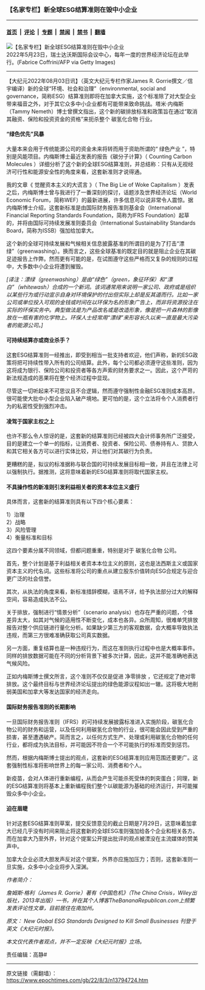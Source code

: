 ### 【名家专栏】新全球ESG结算准则在毁中小企业

---

#### [首页](../../../..?n13794724) &nbsp;|&nbsp; [评论](../../../../../epoch-comment?n13794724) &nbsp;|&nbsp; [专题](../../../../../epoch-special?n13794724) &nbsp;|&nbsp; [禁闻](../../../../../epoch-news?n13794724) &nbsp;|&nbsp; [禁书](../../../../../books?n13794724) &nbsp;|&nbsp; [翻墙](https://github.com/gfw-breaker/nogfw/blob/master/README.md?n13794724)


<div><img alt="【名家专栏】新全球ESG结算准则在毁中小企业" class="attachment-djy_600_400 size-djy_600_400 wp-post-image" src="https://i.epochtimes.com/assets/uploads/2022/08/id13794725-WEF-1200x800-600x400.jpg"/>
<div class="caption">
 2022年5月23日，瑞士达沃斯国际会议中心，每年一度的世界经济论坛在此举行。(Fabrice Coffrini/AFP via Getty Images)
</div></div><hr/><div class="post_content" id="artbody" itemprop="articleBody">
 <!-- article content begin -->
 <p>
  【大纪元2022年08月03日讯】（英文大纪元专栏作家James R. Gorrie撰文／信宇编译）新的全球“环境、社会和治理”（environmental, social and governance，简称ESG）结算准则即将在加拿大实施，这个标准除了对大型企业带来福音之外，对于其它众多中小企业都有可能带来致命挑战。塔米‧内梅斯（Tammy Nemeth）博士曾撰文指出，这个新的碳排放标准和政策旨在通过“取消其融资、保险和投资资金的资格”来扼杀整个
  <ok href="https://www.epochtimes.com/gb/tag/%E7%A2%B3%E6%B0%A2%E5%8C%96%E5%90%88%E7%89%A9.html">
   碳氢化合物
  </ok>
  行业。
 </p>
 <h4>
  “绿色优先”风暴
 </h4>
 <p>
  大量本来会用于传统能源公司的资金未来将转而用于资助所谓的“
  <ok href="https://www.epochtimes.com/gb/tag/%E7%BB%BF%E8%89%B2%E4%BA%A7%E4%B8%9A.html">
   绿色产业
  </ok>
  ”，特别是风能项目。内梅斯博士最近发表的报告《碳分子计算》（
  <ok href="https://thenemethreport.files.wordpress.com/2022/06/counting-carbon-molecules-june-2022-tnemeth.pdf" rel="noopener noreferrer" target="_blank">
   Counting Carbon Molecules
  </ok>
  ）详细分析了这个新的全球ESG结算准则，并总结称：只有从无视经济可行性和能源安全性的角度来看，这套新准则才说得通。
 </p>
 <p>
  我的文章《
  <ok href="https://www.epochtimes.com/gb/22/7/10/n13777457.htm">
   觉醒资本主义的大谎言
  </ok>
  》（
  <ok href="https://www.theepochtimes.com/the-big-lie-of-woke-capitalism_4570488.html" rel="noopener noreferrer" target="_blank">
   The Big Lie of Woke Capitalism
  </ok>
  ）发表之后，内梅斯博士曾与我进行了一番深刻的探讨，话题涉及世界经济论坛（World Economic Forum，简称WEF）的最新进展，许多信息可以说非常令人震惊。据内梅斯博士介绍，这套新标准是由国际财务报告准则基金会（International Financial Reporting Standards Foundation，简称为IFRS Foundation）起草的，并将由国际可持续发展准则委员会（International Sustainability Standards Board，简称为ISSB）强加给加拿大。
 </p>
 <p>
  这个新的全球可持续发展和气候相关信息披露基准的所谓目的是为了打击“漂绿”（greenwashing）。换而言之，这些全球基准的既定目的就是阻止企业在其碳足迹报告上作弊。然而更有可能的是，在试图遵守这些严格而又复杂的规则的过程中，大多数中小企业将遭到摧毁。
 </p>
 <p>
  <em>
   [译注：漂绿（greenwashing）是由“绿色”（green，象征环保）和“漂白”（whitewash）合成的一个新词。该词通常用来说明一家公司、政府或是组织以某些行为或行动宣示自身对环境保护的付出但实际上却是反其道而行。比如一家公司或单位投入可观的金钱或时间在以环保为名的形象广告上，而非将资源投注在实际的环保实务中。典型做法是为产品改名或是改造形象，像是把一片森林的影像放在一瓶有害的化学物上。环保人士经常用“漂绿”来形容长久以来一直是最大污染者的能源公司。]
  </em>
 </p>
 <h4>
  可持续结算亦或商业杀手？
 </h4>
 <p>
  这套ESG结算准则一经推出，即受到相当一批支持者欢迎，他们声称，新的ESG政策将把可持续性带入所有的公司结算。此外，每个公司都必须遵守这些准则，因为这将成为银行、保险公司和投资者等各方声索的财务要求之一。因此，这个严苛的新法规造成的恶果将在整个经济过程中显现。
 </p>
 <p>
  尽管这一切听起来不可思议且不合逻辑，然而遵守强制性金融ESG准则成本高昂，很可能使大批中小型企业陷入破产境地。更可怕的是，这个立法将令个人消费者行为的私密性受到强烈冲击。
 </p>
 <h4>
  凌驾于国家主权之上
 </h4>
 <p>
  也许不那么令人惊讶的是，这套新的结算准则已经被四大会计师事务所广泛接受，目的是建立一个单一的指标，让消费者、投资者、保险公司、债券持有人、贷款人和其它相关各方可以进行实体比较，并让他们对其碳行为负责。
 </p>
 <p>
  更糟糕的是，拟议的标准据称与联合国的可持续发展目标相一致，并且在法律上可以强制执行。据推测，这将意味着新的ESG结算准则将取代国家主权。
 </p>
 <h4>
  不具操作性的新准则引发利益相关者的资本本位主义盛行
 </h4>
 <p>
  具体而言，这套新的结算准则具有以下四个核心要素：
 </p>
 <p>
  1）治理
  <br/>
  2）战略
  <br/>
  3）风险管理
  <br/>
  4）衡量标准和目标
 </p>
 <p>
  这四个要素分属不同领域，但都问题重重，特别是对于
  <ok href="https://www.epochtimes.com/gb/tag/%E7%A2%B3%E6%B0%A2%E5%8C%96%E5%90%88%E7%89%A9.html">
   碳氢化合物
  </ok>
  公司。
 </p>
 <p>
  首先，整个计划是基于利益相关者资本本位主义的原则，这也是法西斯主义或国家资本主义的代名词。这些标准将公司的重点从建立股东价值转向ESG合规定与迎合更广泛的社会信誉。
 </p>
 <p>
  其次，从执法的角度来看，新标准措辞模糊，语焉不详，给予执法部分过大的解释空间，容易造成执法不公。
 </p>
 <p>
  关于排放，强制进行“情景分析”（scenario analysis）也存在严重的问题，个体差异太大，如其对气候的适用性不断变化，成本也各异。众所周知，很难单凭排放报告对整个供应链进行量化分析。如果缺少第三方的客观数据，会大概率导致执法违规，而第三方很难准确获取公司真实数据。
 </p>
 <p>
  另一方面，重复结算也是一种违规行为，而这在准则执行过程中也是大概率事件。同样的排放数据可能在不同的分析背景下被多次计算，因此，这并不能准确地表达气候风险。
 </p>
 <p>
  正如内梅斯博士撰文所言，这个准则不仅仅是促进
  <ok href="https://www.epochtimes.com/gb/tag/%E5%87%80%E9%9B%B6%E6%8E%92%E6%94%BE.html">
   净零排放
  </ok>
  ，它还规定了绝对零排放。这个最终目标与世界经济论坛提出的绿色能源议程如出一辙。这将极大地削弱美国和加拿大等发达国家的经济走向。
 </p>
 <h4>
  国际财务报告准则的长期影响
 </h4>
 <p>
  一旦国际财务报告准则（IFRS）的可持续发展披露标准进入实施阶段，碳氢化合物公司的财务和运营，以及任何利用碳氢化合物的行业，很可能会因此受到严重的损害，甚至遭遇破产。简而言之，以任何方式生产、处理或利用碳氢化合物的任何行业，都将成为执法目标，并可能因不符合一个不可能执行的标准而受到惩罚。
 </p>
 <p>
  然而，根据内梅斯博士提出的观点，这套新的ESG结算准则应用范围还要更广。这套强制性标准将影响世界上的每一家公司、消费者和个人。
 </p>
 <p>
  新疫苗，会对人体进行重新编程，从而会产生可能杀死受体的刺突蛋白；同理，新的ESG结算准则将基本上重新编程我们整个以碳能源为基础的经济运行，并可能摧毁众多中小企业。
 </p>
 <h4>
  迫在眉睫
 </h4>
 <p>
  针对这套ESG结算准则草案，提交反馈意见的截止日期是7月29日，这意味着加拿大已经几乎没有时间来阻止将这套新的全球ESG准则强加给各个企业和相关各方。而在加拿大乃至外界，针对这个提案公开提出批评的观点被湮没在主流媒体的赞美声中。
 </p>
 <p>
  加拿大企业必须大胆发声反对这个提案，外界亦应施加压力；否则，这套新准则一旦实施，众多中小企业将步入深渊。
 </p>
 <p>
  <em>
   作者简介：
  </em>
 </p>
 <p>
  <em>
   詹姆斯‧格利（James R. Gorrie）著有《中国危机》（The China Crisis，Wiley出版社，2013年出版）一书，并在其个人博客TheBananaRepublican.com上频繁发表评论性文章，目前居住在南加州。
  </em>
 </p>
 <p>
  <em>
   原文：
   <ok href="https://www.theepochtimes.com/new-global-esg-standards-designed-to-kill-small-businesses_4621478.html" rel="noopener noreferrer" target="_blank">
    New Global ESG Standards Designed to Kill Small Businesses
   </ok>
   刊登于英文《大纪元时报》。
  </em>
 </p>
 <p>
  <em>
   本文仅代表作者观点，并不一定反映《大纪元时报》立场。
  </em>
 </p>
 <p>
  责任编辑：高静#
 </p>
 <!-- article content end -->
 <div id="below_article_ad">
 </div>
</div>


---

原文链接（需翻墙）：https://www.epochtimes.com/gb/22/8/3/n13794724.htm